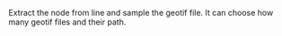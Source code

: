 Extract the node from line and sample the geotif file.
It can choose how many geotif files and their path.
